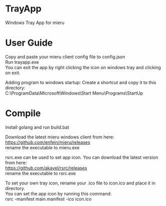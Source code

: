 # TrayApp
Windows Tray App for mieru  

# User Guide
Copy and paste your mieru client config file to config.json  
Run trayapp.exe  
You can exit the app by right clicking the icon on windows tray and clicking on exit.  
  
Adding program to windows startup: Create a shortcut and copy it to this directory:  
C:\ProgramData\Microsoft\Windows\Start Menu\Programs\StartUp  

# Compile
Install golang and run build.bat  

Download the latest mieru windows client from here:  
https://github.com/enfein/mieru/releases  
rename the executable to mieru.exe  

rsrc.exe can be used to set app icon. You can download the latest version from here:  
https://github.com/akavel/rsrc/releases  
rename the executable to rsrc.exe  

To set your own tray icon, rename your .ico file to icon.ico and place it in directory.  
You can set the app icon by running this command:  
rsrc -manifest main.manifest -ico icon.ico  

